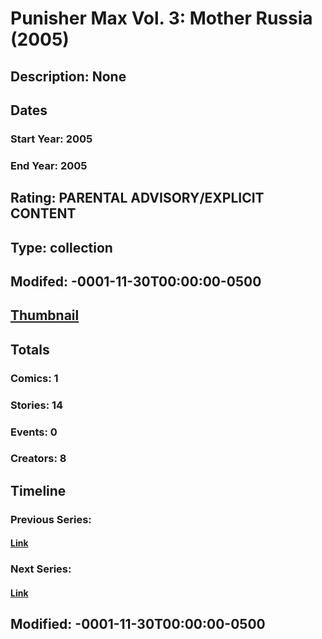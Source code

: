 # Punisher Max Vol. 3: Mother Russia (2005)
## Description: None
## Dates
### Start Year: 2005
### End Year: 2005
## Rating: PARENTAL ADVISORY/EXPLICIT CONTENT
## Type: collection
## Modifed: -0001-11-30T00:00:00-0500
## [Thumbnail](http://i.annihil.us/u/prod/marvel/i/mg/e/80/4bc63cbc0c61c.jpg)
## Totals
### Comics: 1
### Stories: 14
### Events: 0
### Creators: 8
## Timeline
### Previous Series: 
#### [Link]()
### Next Series: 
#### [Link]()
## Modified: -0001-11-30T00:00:00-0500